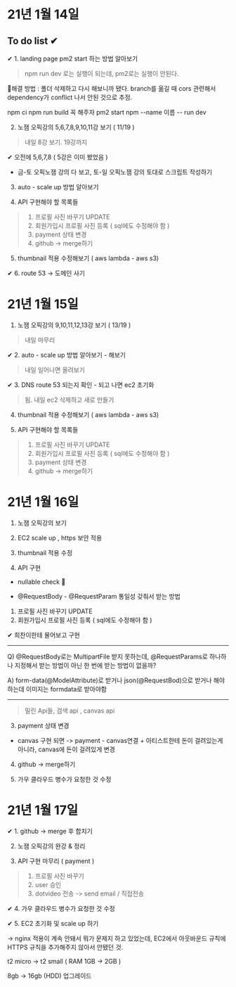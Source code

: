 
# 21년 1월 14일

## To do list ✔

✔ 1. landing page pm2 start 하는 방법 알아보기  
 > npm run dev 로는 실행이 되는데, pm2로는 실행이 안된다. 
 
 🍺해결 방법 : 폴더 삭제하고 다시 해보니까 됐다. branch를 옮길 때 cors 관련해서 dependency가 conflict 나서 안된 것으로 추정.

npm ci
npm run build 꼭 해주자
pm2 start npm --name 이름 -- run dev

2. 노잼 오픽강의 5,6,7,8,9,10,11강 보기 ( 11/19 )
>  내일 8강 보기. 19강까지

✔ 오전에 5,6,7,8 ( 5강은 이미 봤었음 )

* 금-토 오픽노잼 강의 다 보고, 토-일 오픽노잼 강의 토대로 스크립트 작성하기

3. auto - scale up 방법 알아보기

4. API 구현해야 할 목록들

> 1. 프로필 사진 바꾸기 UPDATE
> 2. 회원가입시 프로필 사진 등록 ( sql에도 수정해야 함 )
> 3. payment 상태 변경
> 4. github -> merge하기

5. thumbnail 적용 수정해보기 ( aws lambda - aws s3)

✔ 6. route 53 -> 도메인 사기 

# 21년 1월 15일

1. 노잼 오픽강의 9,10,11,12,13강 보기 ( 13/19 )
>  내일 마무리

✔ 2. auto - scale up 방법 알아보기 - 해보기

> 내일 일어나면 올려보기

✔ 3. DNS route 53 되는지 확인 - 되고 나면 ec2 초기화

> 됨. 내일 ec2 삭제하고 새로 만들기

4. thumbnail 적용 수정해보기 ( aws lambda - aws s3)

5. API 구현해야 할 목록들

> 1. 프로필 사진 바꾸기 UPDATE
> 2. 회원가입시 프로필 사진 등록 ( sql에도 수정해야 함 )
> 3. payment 상태 변경
> 4. github -> merge하기

# 21년 1월 16일

1. 노잼 오픽강의 보기

2. EC2 scale up , https 보안 적용

3. thumbnail 적용 수정

4. API 구현

* nullable check 
  🥽 

* @RequestBody - @RequestParam 통일성 갖춰서 받는 방법

1. 프로필 사진 바꾸기 UPDATE
2. 회원가입시 프로필 사진 등록 ( sql에도 수정해야 함 )

✔ 희찬이한테 물어보고 구현

<hr/>

Q) @RequestBody로는 MultipartFile 받지 못하는데, @RequestParams로 하나하나 지정해서 받는 방법이 아닌 한 번에 받는 방법이 없을까?

A) form-data(@ModelAttribute)로 받거나 json(@RequestBod)으로 받거나 해야하는데 이미지는 formdata로 받아야함

<hr/>

> 밀린 Api들, 검색 api , canvas api

3. payment 상태 변경

* canvas 구현 되면 -> payment - canvas연결 + 아티스트한테 돈이 걸려있는게 아니라, canvas에 돈이 걸려있게 변경

4. github -> merge하기

5. 가우 클라우드 병수가 요청한 것 수정

# 21년 1월 17일

✔ 1. github -> merge 후 합치기

2. 노잼 오픽강의 완강 & 정리

3. API 구현 마무리 ( payment )

> 1. 프로필 사진 바꾸기
> 2. user 승인
> 3. dotvideo 전송 -> send email / 직접전송

✔ 4. 가우 클라우드 병수가 요청한 것 수정

✔ 5. EC2 초기화 및 scale up 하기

-> nginx 적용이 계속 안돼서 뭐가 문제지 하고 있었는데, EC2에서 아웃바운드 규칙에 HTTPS 규칙을 추가해주지 않아서 안됐던 것.

t2 micro -> t2 small ( RAM 1GB -> 2GB )

8gb -> 16gb (HDD)  업그레이드

